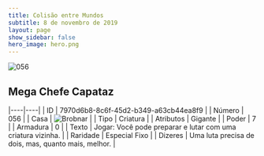 ```yaml
---
title: Colisão entre Mundos
subtitle: 8 de novembro de 2019
layout: page
show_sidebar: false
hero_image: hero.png
---
```


![056](https://cdn.keyforgegame.com/media/card_front/pt/452_056_PRX582GRM9F3_pt.png)

## Mega Chefe Capataz

|----|----|
| ID | 7970d6b8-8c6f-45d2-b349-a63cb44ea8f9 |
| Número | 056 |
| Casa | ![Brobnar](https://archonarcana.com/images/thumb/e/e0/Brobnar.png/22px-Brobnar.png "Brobnar") |
| Tipo | Criatura |
| Atributos | Gigante |
| Poder | 7 |
| Armadura | 0 |
| Texto | Jogar: Você pode preparar e lutar com uma criatura vizinha. |
| Raridade | Especial Fixo |
| Dizeres | Uma luta precisa de dois, mas,  quanto mais, melhor. |
